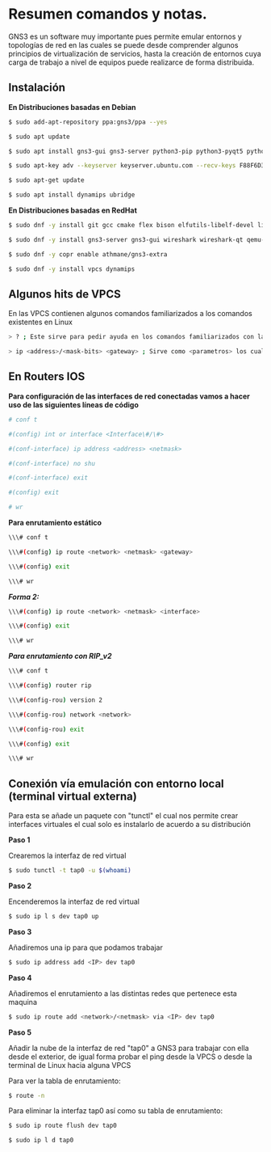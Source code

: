 # Resumen comandos y notas.

GNS3 es un software muy importante pues permite emular entornos y topologías de red en las cuales se puede desde comprender algunos principios de virtualización de servicios, hasta la creación de entornos cuya carga de trabajo a nivel de equipos puede realizarce de forma distribuida.

## Instalación ##

__En Distribuciones basadas en Debian__

```bash
$ sudo add-apt-repository ppa:gns3/ppa --yes

$ sudo apt update                                

$ sudo apt install gns3-gui gns3-server python3-pip python3-pyqt5 python3-pyqt5.qtsvg python3-pyqt5.qtwebsockets qemu qemu-kvm qemu-utils libvirt-clients libvirt-daemon-system virtinst wireshark xtightvncviewer apt-transport-https ca-certificates curl gnupg2 software-properties-common -y

$ sudo apt-key adv --keyserver keyserver.ubuntu.com --recv-keys F88F6D313016330404F710FC9A2FD067A2E3EF7B

$ sudo apt-get update

$ sudo apt install dynamips ubridge
```
__En Distribuciones basadas en RedHat__

```bash
$ sudo dnf -y install git gcc cmake flex bison elfutils-libelf-devel libuuid-devel libpcap-devel python3-tornado python3-netifaces python3-devel python-pip python3-setuptools python3-PyQt4 python3-zmq wireshark --skip-broken

$ sudo dnf -y install gns3-server gns3-gui wireshark wireshark-qt qemu-kvm qemu-system-x86

$ sudo dnf -y copr enable athmane/gns3-extra

$ sudo dnf -y install vpcs dynamips
```

## Algunos hits de VPCS ##


En las VPCS contienen algunos comandos familiarizados a los comandos existentes en Linux
```bash
> ? ; Este sirve para pedir ayuda en los comandos familiarizados con la VPCS

> ip <address>/<mask-bits> <gateway> ; Sirve como <parametros> los cuales describen lo siguiente "address" es la dirección IP que se le asignara a la VPCS "mask-bits" es la mascara de subred que se le asigna para la creación de redes a nivel local, recordemos que esta mascara va 0 a 32 bits (dependiendo el número de host de la red), "gateway" es la puerta de enlace de datos que generalmente procede de la dirección que pertenece al router, en algunas ocasiones es la primer dirección y en algunas es la ultima dirección, dependiendo como sea la comodidad
```

## En Routers IOS ##

__Para configuración de las interfaces de red conectadas vamos a hacer uso de las siguientes líneas de código__

```bash
# conf t

#(config) int or interface <Interface\#/\#>

#(conf-interface) ip address <address> <netmask>

#(conf-interface) no shu

#(conf-interface) exit

#(config) exit

# wr
```

__Para enrutamiento estático__

```bash
\\\# conf t

\\\#(config) ip route <network> <netmask> <gateway>

\\\#(config) exit

\\\# wr
```

___Forma 2:___

```bash
\\\#(config) ip route <network> <netmask> <interface>

\\\#(config) exit

\\\# wr
```

___Para enrutamiento con RIP_v2___

```bash
\\\# conf t

\\\#(config) router rip

\\\#(config-rou) version 2

\\\#(config-rou) network <network>

\\\#(config-rou) exit

\\\#(config) exit

\\\# wr
```

## Conexión vía emulación con entorno local (terminal virtual externa) ##

Para esta se añade un paquete con "tunctl" el cual nos permite crear interfaces virtuales el cual solo es instalarlo de acuerdo a su distribución

__Paso 1__

Crearemos la interfaz de red virtual

```bash
$ sudo tunctl -t tap0 -u $(whoami)
```

__Paso 2__

Encenderemos la interfaz de red virtual

```bash
$ sudo ip l s dev tap0 up
```

__Paso 3__

Añadiremos una ip para que podamos trabajar

```bash
$ sudo ip address add <IP> dev tap0
```
__Paso 4__

Añadiremos el enrutamiento a las distintas redes que pertenece esta maquina

```bash
$ sudo ip route add <network>/<netmask> via <IP> dev tap0
```

__Paso 5__

Añadir la nube de la interfaz de red "tap0" a GNS3 para trabajar con ella desde el exterior, de igual forma probar el ping desde la VPCS o desde la terminal de Linux hacia alguna VPCS

Para ver la tabla de enrutamiento:

```bash
$ route -n
```

Para eliminar la interfaz tap0 así como su tabla de enrutamiento:

```bash
$ sudo ip route flush dev tap0

$ sudo ip l d tap0
```
